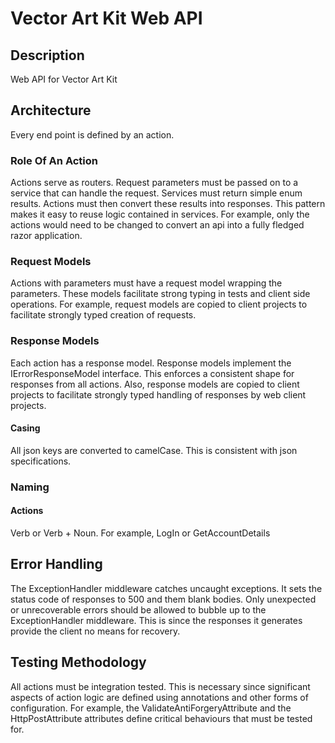 # Vector Art Kit Web API

## Description
Web API for Vector Art Kit

## Architecture
Every end point is defined by an action. 

### Role Of An Action
Actions serve as routers. Request parameters must be passed on to a service that can handle the request. Services
must return simple enum results. Actions must then convert these results into responses. This pattern makes it
easy to reuse logic contained in services. For example, only the actions would need to be changed to convert 
an api into a fully fledged razor application.

### Request Models
Actions with parameters must have a request model wrapping the parameters. These models facilitate strong typing in 
tests and client side operations. For example, request models are copied to client projects to facilitate strongly typed creation of requests.

### Response Models
Each action has a response model. Response models implement the IErrorResponseModel interface. This enforces a consistent 
shape for responses from all actions. Also, response models are copied to client projects to facilitate strongly 
typed handling of responses by web client projects.
#### Casing
All json keys are converted to camelCase. This is consistent with json specifications. 

### Naming
#### Actions
Verb or Verb + Noun. For example, LogIn or GetAccountDetails

## Error Handling
The ExceptionHandler middleware catches uncaught exceptions. It sets the status code of responses to 500 and them blank bodies. Only
unexpected or unrecoverable errors should be allowed to bubble up to the ExceptionHandler middleware. This is since the responses it 
generates provide the client no means for recovery. 

## Testing Methodology
All actions must be integration tested. This is necessary since significant aspects of action logic are defined using annotations and
other forms of configuration. For example, the ValidateAntiForgeryAttribute and the HttpPostAttribute attributes define critical behaviours 
that must be tested for.
